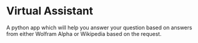 # Virtual Assistant
A python app which will help you answer your question based on answers from either Wolfram Alpha or Wikipedia based on the request.
